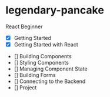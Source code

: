 # legendary-pancake

React Beginner

- [x] Getting Started
- [x] Getting Started with React
- [] Building Components
- [] Styling Components
- [] Managing Component State
- [] Building Forms
- [] Connecting to the Backend
- [] Project
